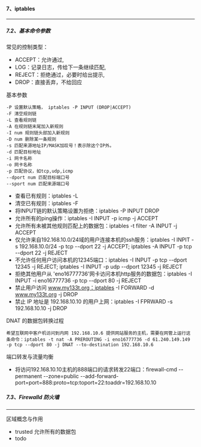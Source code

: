 #### 7、iptables
---
##### 7.2、基本命令参数
常见的控制类型：
- ACCEPT：允许通过, 
- LOG：记录日志，传给下一条继续匹配, 
- REJECT：拒绝通过，必要时给出提示, 
- DROP：直接丢弃，不给回应

基本参数
	
	-P 设置默认策略， iptables -P INPUT (DROP|ACCEPT)
	-F 清空规则链
	-L 查看规则链
	-A 在规则链末尾加入新规则
	-I num 规则链头部加入新规则
	-D num 删除某一条规则
	-s 匹配来源地址IP/MASK加叹号！表示除这个IP外。
	-d 匹配目标地址
	-i 网卡名称
	-o 网卡名称
	-p 匹配协议，如tcp,udp,icmp
	--dport num 匹配目标端口号
	--sport num 匹配来源端口号
	
- 查看已有规则：iptables -L
- 清空已有规则：iptables -F
- 将INPUT链的默认策略设置为拒绝：iptables -P INPUT DROP
- 允许所有的ping操作：iptables -I INPUT -p icmp -j ACCEPT
- 允许所有未被其他规则匹配上的数据包：iptables -t filter -A INPUT -j ACCEPT
- 仅允许来自192.168.10.0/24域的用户连接本机的ssh服务：iptables -I INPIT -s 192.168.10.0/24 -p tcp --dport 22 -j ACCEPT; iptables -A INPUT -p tcp --dport 22 -j REJECT
- 不允许任何用户访问本机的12345端口：iptables -I INPUT -p tcp --dport 12345 -j REJECT; iptables -I INPUT -p udp --dport 12345 -j REJECT
- 拒绝其他用户从 'eno16777736'网卡访问本机http服务的数据包：iptables -I INPUT -i eno16777736 -p tcp --dport 80 -j REJECT
- 禁止用户访问 www.my133t.org：iptables -I FORWARD -d www.my133t.org -j DROP
- 禁止 IP 地址是 192.168.10.10 的用户上网：iptables -I FPRWARD -s 192.168.10.10 -j DROP

DNAT 的数据包转换过程

    希望互联网中客户机访问到内网 192.168.10.6 提供网站服务的主机，需要在网管上运行这条命令：iptables -t nat -A PREROUTING -i eno16777736 -d 61.240.149.149 -p tcp --dport 80 -j DNAT --to-destination 192.168.10.6
	
端口转发与流量均衡
- 将访问192.168.10.10主机的888端口的请求转发22端口：firewall-cmd --permanent --zone=public --add-forward-port=port=888:proto=tcp:toport=22:toaddr=192.168.10.10

##### 7.3、Firewalld 防火墙
---
区域概念与作用
- trusted 允许所有的数据包
- todo





